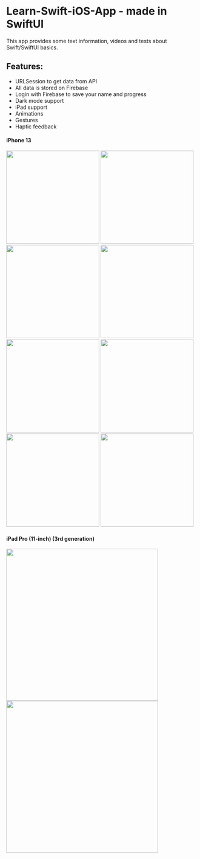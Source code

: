 # Learn-Swift-iOS-App - made in SwiftUI

This app provides some text information, videos and tests about Swift/SwiftUI basics.

## Features:
- URLSession to get data from API
- All data is stored on Firebase
- Login with Firebase to save your name and progress
- Dark mode support
- iPad support
- Animations
- Gestures
- Haptic feedback

#### iPhone 13
<img src="https://user-images.githubusercontent.com/33011419/184699708-cd52decc-4ee6-4594-b8dd-8026b2871dd7.png" width="245">
<img src="https://user-images.githubusercontent.com/33011419/184699711-2f16e717-d5c3-41d4-accb-24b2be410413.png" width="245">
<img src="https://user-images.githubusercontent.com/33011419/184699712-63504d85-f50b-4465-b8eb-c2929922ece1.png" width="245">
<img src="https://user-images.githubusercontent.com/33011419/184699714-ab0f06b5-cb16-449b-9a84-3427fe226650.png" width="245">
<img src="https://user-images.githubusercontent.com/33011419/184699715-4bdd829c-8494-477d-8ddf-d7ea929e539c.png" width="245">
<img src="https://user-images.githubusercontent.com/33011419/184699720-31659971-dc1a-4940-8ed0-e2051d0463cc.png" width="245">
<img src="https://user-images.githubusercontent.com/33011419/184699721-1bef041a-bea7-47a2-bfe7-b4f36004e4b3.png" width="245">
<img src="https://user-images.githubusercontent.com/33011419/184699723-68ca5e6f-5cd5-4bc4-91f1-d7ffd3c7150a.png" width="245">

#### iPad Pro (11-inch) (3rd generation)
<img src="https://user-images.githubusercontent.com/33011419/184700016-d6389d42-4dd8-4a40-b268-d73fa4eb525e.png" width="400">
<img src="https://user-images.githubusercontent.com/33011419/184700010-6251a3cd-4c07-494c-a82d-d8a552576b6c.png" width="400">


